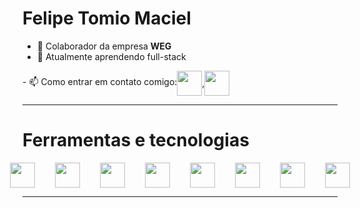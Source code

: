 # Felipe Tomio Maciel

- 🔭 Colaborador da empresa <b>WEG</b>
- 🌱 Atualmente aprendendo full-stack
<p style="display: flex; align-items: center">
            - 📫 Como entrar em contato comigo: <a href="https://www.instagram.com/_fenipee"><img src="https://upload.wikimedia.org/wikipedia/commons/thumb/a/a5/Instagram_icon.png/2048px-Instagram_icon.png" width="40" height="40" /></a>, <a href="https://www.linkedin.com/in/felipe-tomio-582219287/" >
            <img src="https://cdn.jsdelivr.net/gh/devicons/devicon/icons/linkedin/linkedin-original-wordmark.svg" width="40" height="40" />
          </a>
</p>

<hr>
<h1>Ferramentas e tecnologias</h1>
<div style="display: flex; justify-content: center; gap: 2rem;">
<img loading="lazy" src="https://cdn.jsdelivr.net/gh/devicons/devicon/icons/git/git-original.svg" width="40" height="40"/>
<img src="https://cdn.jsdelivr.net/gh/devicons/devicon/icons/angularjs/angularjs-original.svg" width="40" height="40" /> 
<img src="https://cdn.jsdelivr.net/gh/devicons/devicon/icons/react/react-original-wordmark.svg" width="40" height="40"/>
<img src="https://cdn.jsdelivr.net/gh/devicons/devicon/icons/tailwindcss/tailwindcss-plain.svg" width="40" height="40"/>
<img src="https://cdn.jsdelivr.net/gh/devicons/devicon/icons/bootstrap/bootstrap-original.svg"width="40" height="40" />
<img src="https://cdn.jsdelivr.net/gh/devicons/devicon/icons/css3/css3-original.svg"width="40" height="40" />
<img src="https://cdn.jsdelivr.net/gh/devicons/devicon/icons/html5/html5-original.svg" width="40" height="40"/>
<img src="https://cdn.jsdelivr.net/gh/devicons/devicon/icons/java/java-original-wordmark.svg" width="40" height="40"/>
</div>
<hr>
